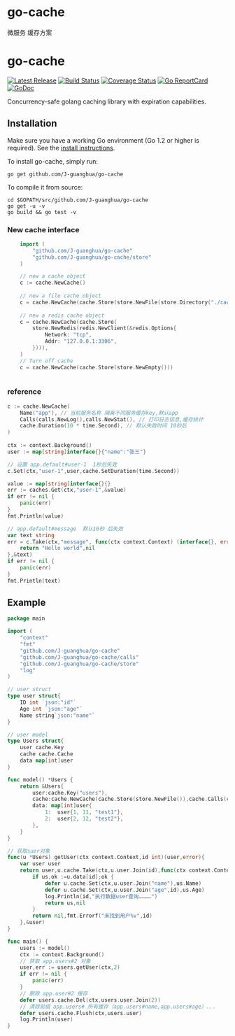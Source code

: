 # go-cache
微服务 缓存方案


# go-cache

[![Latest Release](https://img.shields.io/github/release/muesli/cache2go.svg)](https://github.com/muesli/cache2go/releases)
[![Build Status](https://github.com/muesli/cache2go/workflows/build/badge.svg)](https://github.com/muesli/cache2go/actions)
[![Coverage Status](https://coveralls.io/repos/github/muesli/cache2go/badge.svg?branch=master)](https://coveralls.io/github/muesli/cache2go?branch=master)
[![Go ReportCard](https://goreportcard.com/badge/muesli/cache2go)](https://goreportcard.com/report/muesli/cache2go)
[![GoDoc](https://godoc.org/github.com/golang/gddo?status.svg)](https://pkg.go.dev/github.com/muesli/cache2go)

Concurrency-safe golang caching library with expiration capabilities.

## Installation

Make sure you have a working Go environment (Go 1.2 or higher is required).
See the [install instructions](https://golang.org/doc/install.html).

To install go-cache, simply run:

    go get github.com/J-guanghua/go-cache

To compile it from source:

    cd $GOPATH/src/github.com/J-guanghua/go-cache
    go get -u -v
    go build && go test -v
### New cache interface
```go
    import (
        "github.com/J-guanghua/go-cache"
        "github.com/J-guanghua/go-cache/store"
    )

    // new a cache object
    c := cache.NewCache()
    
    // new a file cache object
    c = cache.NewCache(cache.Store(store.NewFile(store.Directory("./cache"))))
    
    // new a redis cache object
    c = cache.NewCache(cache.Store(
        store.NewRedis(redis.NewClient(&redis.Options{
            Network: "tcp",
            Addr: "127.0.0.1:3306",
        }))),
    )
    // Turn off cache
    c = cache.NewCache(cache.Store(store.NewEmpty()))
        
```
### reference
```go
c := cache.NewCache(
	Name("app"), // 当前服务名称 隔离不同服务缓存key,默认app
	Calls(calls.NewLog(),calls.NewStat(), // 打印日志信息,缓存统计
	cache.Duration(10 * time.Second), // 默认失效时间 10秒后
)
	
ctx := context.Background()
user := map[string]interface{}{"name":"张三"}

// 设置 app.default#user-1  1秒后失效
c.Set(ctx,"user-1",user,cache.SetDuration(time.Second))

value := map[string]interface{}{}
err := caches.Get(ctx,"user-1",&value)
if err != nil {
    panic(err)
}
fmt.Println(value)

// app.default#message  默认10秒 后失效
var text string
err = c.Take(ctx,"message", func(ctx context.Context) (interface{}, error) {
    return "Hello world",nil
},&text)
if err != nil {
    panic(err)
}
fmt.Println(text)
```
## Example
```go
package main

import (
	"context"
	"fmt"
	"github.com/J-guanghua/go-cache"
	"github.com/J-guanghua/go-cache/calls"
	"github.com/J-guanghua/go-cache/store"
	"log"
)

// user struct
type user struct{
	ID int `json:"id"`
	Age int `json:"age"`
	Name string`json:"name"`
}

// user model
type Users struct{
	user cache.Key
	cache cache.Cache
	data map[int]user
}

func model() *Users {
	return &Users{
		user:cache.Key("users"),
		cache:cache.NewCache(cache.Store(store.NewFile()),cache.Calls(calls.NewLog())),
		data: map[int]user{
			1:  user{1, 11, "test1"},
			2:  user{2, 12, "test2"},
		},
	}
}

// 获取suer对象
func(u *Users) getUser(ctx context.Context,id int)(user,error){
	var user user
	return user,u.cache.Take(ctx,u.user.Join(id),func(ctx context.Context)(interface{},error){
		if us,ok :=u.data[id];ok {
			defer u.cache.Set(ctx,u.user.Join("name"),us.Name)
			defer u.cache.Set(ctx,u.user.Join("age",id),us.Age)
			log.Println(id,"执行数据user查询…………")
			return us,nil
		}
		return nil,fmt.Errorf("未找到用户%v",id)
	},&user)
}

func main() {
	users := model()
	ctx := context.Background()
	// 获取 app.users#2 对象
	user,err := users.getUser(ctx,2)
	if err != nil {
		panic(err)
	}
	// 删除 app.user#2 缓存
	defer users.cache.Del(ctx,users.user.Join(2))
	// 清除前缀 app.users# 所有缓存（app.users#name,app.users#age）...
	defer users.cache.Flush(ctx,users.user)
	log.Println(user)
}
```


